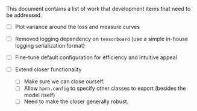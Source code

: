 This document contains a list of work that development items that need to be addressed.


- [ ] Plot variance around the loss and measure curves
- [ ] Removed logging dependency on `tensorboard` (use a simple in-house logging serialization format)
- [ ] Fine-tune default configuration for efficiency and intuitive appeal

- [ ] Extend closer functionality
    - [ ] Make sure we can close ourself. 
    - [ ] Allow `harn.config` to specify other classes to export (besides the model itself)
    - [ ] Need to make the closer generally robust. 
